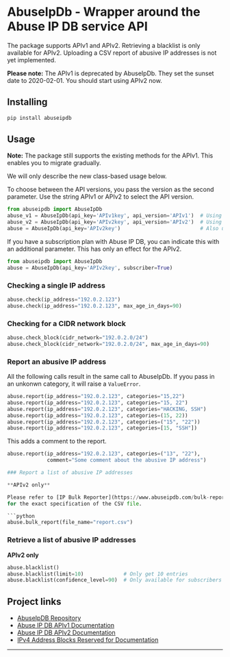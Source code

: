 # AbuseIpDb - Wrapper around the Abuse IP DB service API

The package supports APIv1 and APIv2.  Retrieving a blacklist is only available
for APIv2.  Uploading a CSV report of abusive IP addresses is not yet
implemented.

**Please note:** The APIv1 is deprecated by AbuseIpDb.  They set the sunset
date to 2020-02-01.  You should start using APIv2 now.

## Installing

```bash
pip install abuseipdb
```

## Usage

**Note:** The package still supports the existing methods for the APIv1.
This enables you to migrate gradually.

We will only describe the new class-based usage below.

To choose between the API versions, you pass the version as the second
parameter.  Use the string APIv1 or APIv2 to select the API version.

```python
from abuseipdb import AbuseIpDb
abuse_v1 = AbuseIpDb(api_key='APIv1key', api_version='APIv1')  # Using API v1
abuse_v2 = AbuseIpDb(api_key='APIv2key', api_version='APIv2')  # Using API v2
abuse = AbuseIpDb(api_key='APIv2key')                          # Also using API v2
```

If you have a subscription plan with Abuse IP DB, you can indicate this with an
additional parameter.  This has only an effect for the APIv2.

```python
from abuseipdb import AbuseIpDb
abuse = AbuseIpDb(api_key='APIv2key', subscriber=True)
```

### Checking a single IP address

```python
abuse.check(ip_address="192.0.2.123")
abuse.check(ip_address="192.0.2.123", max_age_in_days=90)
```

### Checking for a CIDR network block

```python
abuse.check_block(cidr_network="192.0.2.0/24")
abuse.check_block(cidr_network="192.0.2.0/24", max_age_in_days=90)
```

### Report an abusive IP address

All the following calls result in the same call to AbuseIpDb.  If yyou pass in
an unkonwn category, it will raise a `ValueError`.


```python
abuse.report(ip_address="192.0.2.123", categories="15,22")
abuse.report(ip_address="192.0.2.123", categories="15, 22")
abuse.report(ip_address="192.0.2.123", categories="HACKING, SSH")
abuse.report(ip_address="192.0.2.123", categories=(15, 22))
abuse.report(ip_address="192.0.2.123", categories=("15", "22"))
abuse.report(ip_address="192.0.2.123", categories=[15, "SSH"])
```

This adds a comment to the report.

```python
abuse.report(ip_address="192.0.2.123", categories=("13", "22"),
             comment="Some comment about the abusive IP address")

### Report a list of abusive IP addresses

**APIv2 only**

Please refer to [IP Bulk Reporter](https://www.abuseipdb.com/bulk-report)
for the exact specification of the CSV file.

```python
abuse.bulk_report(file_name="report.csv")
```

### Retrieve a list of abusive IP addresses

**APIv2 only**

```python
abuse.blacklist()
abuse.blacklist(limit=10)             # Only get 10 entries
abuse.blacklist(confidence_level=90)  # Only available for subscribers
```

## Project links

 * [AbuseIpDB Repository](https://github.com/vsecades/AbuseIpDb "AbuseIpDB Repository")
 * [Abuse IP DB APIv1 Documentation](https://www.abuseipdb.com/api.html)
 * [Abuse IP DB APIv2 Documentation](https://docs.abuseipdb.com/)
 * [IPv4 Address Blocks Reserved for Documentation](https://tools.ietf.org/html/rfc5737)
----
